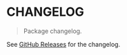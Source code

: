 # CHANGELOG

> Package changelog.

See [GitHub Releases](https://github.com/stdlib-js/stats-base-dists-chi-kurtosis/releases) for the changelog.